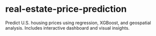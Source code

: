 # real-estate-price-prediction
Predict U.S. housing prices using regression, XGBoost, and geospatial analysis. Includes interactive dashboard and visual insights.
